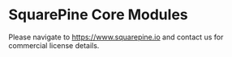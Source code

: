# SquarePine Core Modules

Please navigate to https://www.squarepine.io and contact us for commercial license details.
